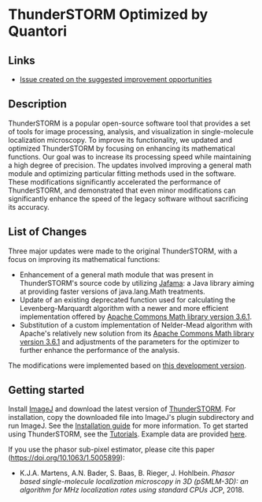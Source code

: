 # ThunderSTORM Optimized by Quantori

## Links
* [Issue created on the suggested improvement opportunities](https://github.com/zitmen/thunderstorm/issues/73)

## Description
ThunderSTORM is a popular open-source software tool that provides a set of tools for image processing, analysis, and visualization in single-molecule localization microscopy. To improve its functionality, we updated and optimized ThunderSTORM by focusing on enhancing its mathematical functions. Our goal was to increase its processing speed while maintaining a high degree of precision. The updates involved improving a general math module and optimizing particular fitting methods used in the software. These modifications significantly accelerated the performance of ThunderSTORM, and demonstrated that even minor modifications can significantly enhance the speed of the legacy software without sacrificing its accuracy.

## List of Changes
Three major updates were made to the original ThunderSTORM, with a focus on improving its mathematical functions:

* Enhancement of a general math module that was present in ThunderSTORM's source code by utilizing [Jafama](https://github.com/jeffhain/jafama): a Java library aiming at providing faster versions of java.lang.Math treatments.
* Update of an existing deprecated function used for calculating the Levenberg-Marquardt algorithm with a newer and more efficient implementation offered by [Apache Commons Math library version 3.6.1](https://commons.apache.org/proper/commons-math/javadocs/api-3.6.1/index.html).
* Substitution of a custom implementation of Nelder-Mead algorithm with Apache's relatively new solution from its [Apache Commons Math library version 3.6.1](https://commons.apache.org/proper/commons-math/javadocs/api-3.6.1/index.html) and adjustments of the parameters for the optimizer to further enhance the performance of the analysis.

The modifications were implemented based on [this development version](https://github.com/zitmen/thunderstorm/releases/tag/dev-2016-09-10-b1).

## Getting started
Install [ImageJ](http://imagej.nih.gov/ij/index.html) and download the latest version of [ThunderSTORM](https://github.com/quantori/prj-thunderstorm/releases/latest). For installation, copy the downloaded file into ImageJ's plugin subdirectory and run ImageJ. See the [Installation guide](https://github.com/zitmen/thunderstorm/wiki/Installation) for more information. To get started using ThunderSTORM, see the [Tutorials](https://github.com/zitmen/thunderstorm/wiki/Tutorials). Example data are provided [here](https://github.com/zitmen/thunderstorm/releases/download/v1.0/example_data.zip).


If you use the phasor sub-pixel estimator, please cite this paper (https://doi.org/10.1063/1.5005899):
* K.J.A. Martens, A.N. Bader, S. Baas, B. Rieger, J. Hohlbein. _Phasor based single-molecule localization microscopy in 3D (pSMLM-3D): an algorithm for MHz localization rates using standard CPUs_ JCP, 2018.
